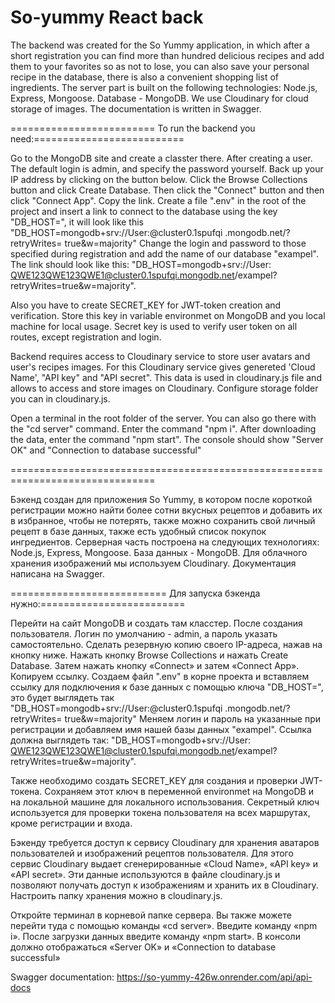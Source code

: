 # So-yummy React back

The backend was created for the So Yummy application, in which after a short registration you can find more than hundred delicious recipes and add them to your favorites so as not to lose, you can also save your personal recipe in the database, there is also a convenient shopping list of ingredients. The server part is built on the following technologies: Node.js, Express, Mongoose. Database - MongoDB. We use Cloudinary for cloud storage of images. The documentation is written in Swagger.

========================= To run the backend you need:==========================

Go to the MongoDB site and create a classter there. After creating a user. The default login is admin, and specify the password yourself. Back up your IP address by clicking on the button below. Click the Browse Collections button and click Create Database. Then click the "Connect" button and then click "Connect App". Copy the link. Create a file ".env" in the root of the project and insert a link to connect to the database using the key "DB_HOST=", it will look like this "DB_HOST=mongodb+srv://User:@cluster0.1spufqi .mongodb.net/?retryWrites= true&w=majority" Change the login and password to those specified during registration and add the name of our database "exampel". The link should look like this: "DB_HOST=mongodb+srv://User: QWE123QWE123QWE1@cluster0.1spufqi.mongodb.net/exampel?retryWrites=true&w=majority".

Also you have to create SECRET_KEY for JWT-token creation and verification. Store this key in variable environmet on MongoDB and you local machine for local usage. Secret key is used to verify user token on all routes, except registration and login.

Backend requires access to Cloudinary service to store user avatars and user's recipes images. For this Cloudinary service gives genereted 'Cloud Name', "API key" and "API secret". This data is used in cloudinary.js file and allows to access and store images on Cloudinary. Configure storage folder you can in cloudinary.js.

Open a terminal in the root folder of the server. You can also go there with the "cd server" command. Enter the command "npm i". After downloading the data, enter the command "npm start". The console should show "Server OK" and "Connection to database successful"

===============================================================================

Бэкенд создан для приложения So Yummy, в котором после короткой регистрации можно найти более сотни вкусных рецептов и добавить их в избранное, чтобы не потерять, также можно сохранить свой личный рецепт в базе данных, также есть удобный список покупок ингредиентов. Серверная часть построена на следующих технологиях: Node.js, Express, Mongoose. База данных - MongoDB. Для облачного хранения изображений мы используем Cloudinary. Документация написана на Swagger.

=========================== Для запуска бэкенда нужно:=========================

Перейти на сайт MongoDB и создать там класстер. После создания пользователя. Логин по умолчанию - admin, а пароль указать самостоятельно. Сделать резервную копию своего IP-адреса, нажав на кнопку ниже. Нажать кнопку Browse Collections и нажать Create Database. Затем нажать кнопку «Connect» и затем «Connect App». Копируем ссылку. Создаем файл ".env" в корне проекта и вставляем ссылку для подключения к базе данных с помощью ключа "DB_HOST=", это будет выглядеть так "DB_HOST=mongodb+srv://User:@cluster0.1spufqi .mongodb.net/?retryWrites= true&w=majority" Меняем логин и пароль на указанные при регистрации и добавляем имя нашей базы данных "exampel". Ссылка должна выглядеть так: "DB_HOST=mongodb+srv://User: QWE123QWE123QWE1@cluster0.1spufqi.mongodb.net/exampel?retryWrites=true&w=majority".

Также необходимо создать SECRET_KEY для создания и проверки JWT-токена. Сохраняем этот ключ в переменной environmet на MongoDB и на локальной машине для локального использования. Секретный ключ используется для проверки токена пользователя на всех маршрутах, кроме регистрации и входа.

Бэкенду требуется доступ к сервису Cloudinary для хранения аватаров пользователей и изображений рецептов пользователя. Для этого сервис Cloudinary выдает сгенерированные «Cloud Name», «API key» и «API secret». Эти данные используются в файле cloudinary.js и позволяют получать доступ к изображениям и хранить их в Cloudinary. Настроить папку хранения можно в cloudinary.js.

Откройте терминал в корневой папке сервера. Вы также можете перейти туда с помощью команды «cd server». Введите команду «npm i». После загрузки данных введите команду «npm start». В консоли должно отображаться «Server OK» и «Connection to database successful»

Swagger documentation: https://so-yummy-426w.onrender.com/api/api-docs

